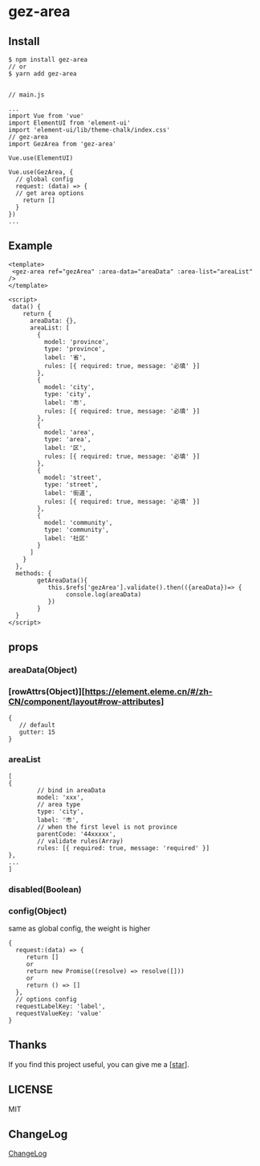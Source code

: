 # gez-area

## Install

```
$ npm install gez-area
// or
$ yarn add gez-area


// main.js

...
import Vue from 'vue'
import ElementUI from 'element-ui'
import 'element-ui/lib/theme-chalk/index.css'
// gez-area
import GezArea from 'gez-area'

Vue.use(ElementUI)

Vue.use(GezArea, {
  // global config
  request: (data) => {
  // get area options
    return []
  }
})
...
```

## Example

```
<template>
 <gez-area ref="gezArea" :area-data="areaData" :area-list="areaList" />
</template>

<script>
 data() {
    return {
      areaData: {},
      areaList: [
        {
          model: 'province',
          type: 'province',
          label: '省',
          rules: [{ required: true, message: '必填' }]
        },
        {
          model: 'city',
          type: 'city',
          label: '市',
          rules: [{ required: true, message: '必填' }]
        },
        {
          model: 'area',
          type: 'area',
          label: '区',
          rules: [{ required: true, message: '必填' }]
        },
        {
          model: 'street',
          type: 'street',
          label: '街道',
          rules: [{ required: true, message: '必填' }]
        },
        {
          model: 'community',
          type: 'community',
          label: '社区'
        }
      ]
    }
  },
  methods: {
        getAreaData(){
           this.$refs['gezArea'].validate().then(({areaData})=> {
                console.log(areaData)
           })
        }
  }
</script>

```

## props

### areaData(Object)

### [rowAttrs(Object)][https://element.eleme.cn/#/zh-CN/component/layout#row-attributes]

```
{
   // default
   gutter: 15
}
```

### areaList

```
[
{
        // bind in areaData
        model: 'xxx',
        // area type
        type: 'city',
        label: '市',
        // when the first level is not province
        parentCode: '44xxxxx',
        // validate rules(Array)
        rules: [{ required: true, message: 'required' }]
},
...
]
```

### disabled(Boolean)

### config(Object)

same as global config, the weight is higher

```
{
  request:(data) => {
     return []
     or
     return new Promise((resolve) => resolve([]))
     or
     return () => []
  },
  // options config
  requestLabelKey: 'label',
  requestValueKey: 'value'
}

```

## Thanks

If you find this project useful, you can give me a [[star](https://github.com/Hb-zzZ/gez-area)].

## LICENSE

MIT

## ChangeLog

[ChangeLog](./CHANGELOG.md)
